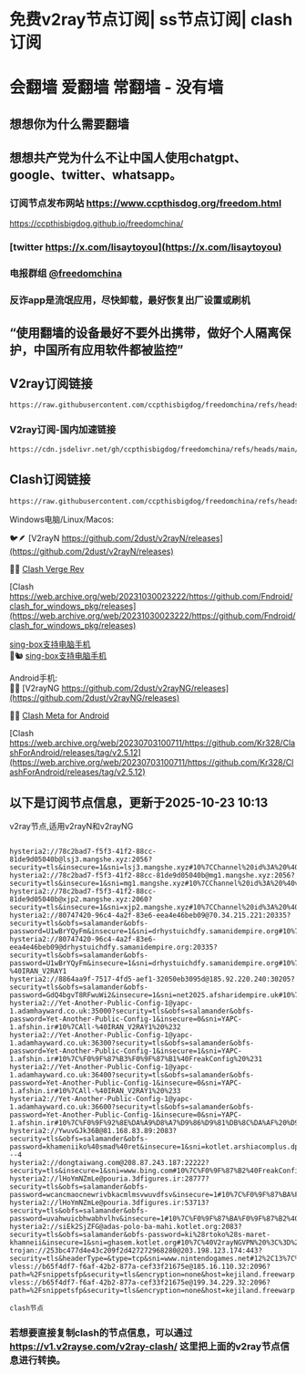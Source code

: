 # 免费v2ray节点订阅| ss节点订阅| clash订阅
# 会翻墙 爱翻墙 常翻墙 - 没有墙
## 想想你为什么需要翻墙
## 想想共产党为什么不让中国人使用chatgpt、google、twitter、whatsapp。
### 订阅节点发布网站 https://www.ccpthisdog.org/freedom.html
https://ccpthisbigdog.github.io/freedomchina/
### [twitter  https://x.com/lisaytoyou](https://x.com/lisaytoyou)
### 电报群组 [@freedomchina](@freedomchina)
### 反诈app是流氓应用，尽快卸载，最好恢复出厂设置或刷机

## “使用翻墙的设备最好不要外出携带，做好个人隔离保护，中国所有应用软件都被监控”

## V2ray订阅链接    

~~~
https://raw.githubusercontent.com/ccpthisbigdog/freedomchina/refs/heads/main/subdom.txt
~~~  

### V2ray订阅-国内加速链接  

~~~
https://cdn.jsdelivr.net/gh/ccpthisbigdog/freedomchina/refs/heads/main/subdom.txt
~~~ 
 
## Clash订阅链接  

~~~
https://raw.githubusercontent.com/ccpthisbigdog/freedomchina/refs/heads/main/clab.yaml
~~~

Windows电脑/Linux/Macos:  

🐦🪶 [V2rayN https://github.com/2dust/v2rayN/releases](https://github.com/2dust/v2rayN/releases)  

🐬🐋  [Clash Verge Rev](https://github.com/clash-verge-rev/clash-verge-rev/releases)  

[Clash 
https://web.archive.org/web/20231030023222/https://github.com/Fndroid/clash_for_windows_pkg/releases](https://web.archive.org/web/20231030023222/https://github.com/Fndroid/clash_for_windows_pkg/releases)

[sing-box支持电脑手机](https://github.com/SagerNet/sing-box/releases)  
🐎🐿️  [sing-box支持电脑手机](https://github.com/SagerNet/sing-box/releases)  

Android手机:  
🍐🥥  [V2rayNG https://github.com/2dust/v2rayNG/releases](https://github.com/2dust/v2rayNG/releases)  

🌭🍤 [Clash Meta for Android](https://github.com/MetaCubeX/ClashMetaForAndroid/releases)  


[Clash https://web.archive.org/web/20230703100711/https://github.com/Kr328/ClashForAndroid/releases/tag/v2.5.12](https://web.archive.org/web/20230703100711/https://github.com/Kr328/ClashForAndroid/releases/tag/v2.5.12)

## 以下是订阅节点信息，更新于2025-10-23 10:13

v2ray节点,适用v2rayN和v2rayNG

~~~

hysteria2://78c2bad7-f5f3-41f2-88cc-81de9d05040b@lsj3.mangshe.xyz:2056?security=tls&insecure=1&sni=lsj3.mangshe.xyz#10%7CChannel%20id%3A%20%40vpnserverrr%F0%9F%87%BA
hysteria2://78c2bad7-f5f3-41f2-88cc-81de9d05040b@mg1.mangshe.xyz:2056?security=tls&insecure=1&sni=mg1.mangshe.xyz#10%7CChannel%20id%3A%20%40vpnserverrr%F0%9F%87%BA%F0%9F%87%B8
hysteria2://78c2bad7-f5f3-41f2-88cc-81de9d05040b@xjp2.mangshe.xyz:2060?security=tls&insecure=1&sni=xjp2.mangshe.xyz#10%7CChannel%20id%3A%20%40vpnserverrr
hysteria2://80747420-96c4-4a2f-83e6-eea4e46beb09@70.34.215.221:20335?security=tls&obfs=salamander&obfs-password=U1wBrYQyFm&insecure=1&sni=drhystuichdfy.samanidempire.org#10%7C%40IRAN_V2RAY1%20%231
hysteria2://80747420-96c4-4a2f-83e6-eea4e46beb09@drhystuichdfy.samanidempire.org:20335?security=tls&obfs=salamander&obfs-password=U1wBrYQyFm&insecure=1&sni=drhystuichdfy.samanidempire.org#10%7CAll-%40IRAN_V2RAY1
hysteria2://8864aa9f-7517-4fd5-aef1-32050eb3095d@185.92.220.240:30205?security=tls&obfs=salamander&obfs-password=GdQ4bgvT8RFwuWi2&insecure=1&sni=net2025.afsharidempire.uk#10%7C%40Daily_Configs%20%231
hysteria2://Yet-Another-Public-Config-1@yapc-1.adamhayward.co.uk:35000?security=tls&obfs=salamander&obfs-password=Yet-Another-Public-Config-1&insecure=0&sni=YAPC-1.afshin.ir#10%7CAll-%40IRAN_V2RAY1%20%232
hysteria2://Yet-Another-Public-Config-1@yapc-1.adamhayward.co.uk:36300?security=tls&obfs=salamander&obfs-password=Yet-Another-Public-Config-1&insecure=1&sni=YAPC-1.afshin.ir#10%7C%F0%9F%87%B3%F0%9F%87%B1%40FreakConfig%20%231
hysteria2://Yet-Another-Public-Config-1@yapc-1.adamhayward.co.uk:36400?security=tls&obfs=salamander&obfs-password=Yet-Another-Public-Config-1&insecure=0&sni=YAPC-1.afshin.ir#10%7CAll-%40IRAN_V2RAY1%20%233
hysteria2://Yet-Another-Public-Config-1@yapc-1.adamhayward.co.uk:36600?security=tls&obfs=salamander&obfs-password=Yet-Another-Public-Config-1&insecure=0&sni=YAPC-1.afshin.ir#10%7C%F0%9F%92%8E%DA%A9%D8%A7%D9%86%D9%81%DB%8C%DA%AF%20%D9%87%D8%A7%DB%8C%20%D8%A8%DB%8C%D8%B4%D8%AA%D8%B1%20%D8%AF%D8%B1%20%DA%86%D9%86%D9%84%20%D8%AA%D9%84%DA%AF%D8%B1%D8%A7...
hysteria2://YwuvGJk36B@81.168.83.89:2083?security=tls&obfs=salamander&obfs-password=khameniiko%40smad%40ret&insecure=1&sni=kotlet.arshiacomplus.dpdns.org#10%7CMCI---4
hysteria2://dongtaiwang.com@208.87.243.187:22222?security=tls&insecure=1&sni=www.bing.com#10%7C%F0%9F%87%B2%40FreakConfig
hysteria2://lHoYmNZmLe@pouria.3dfigures.ir:28777?security=tls&obfs=salamander&obfs-password=wcancmaocnewrivbkacmlmsvwuvdfsv&insecure=1#10%7C%F0%9F%87%BA%F0%9F%87%B2%40FreakConfig
hysteria2://lHoYmNZmLe@pouria.3dfigures.ir:53713?security=tls&obfs=salamander&obfs-password=uvahwuicbhwabhvlhv&insecure=1#10%7C%F0%9F%87%BA%F0%9F%87%B2%40FreakConfig%20%231
hysteria2://siEk2SjZFG@adas-polo-ba-mahi.kotlet.org:2083?security=tls&obfs=salamander&obfs-password=ki%28rtoko%28s-maret-khamneii&insecure=1&sni=ghasem.kotlet.org#10%7C%40V2rayNGVPN%20%3C%3D%20%DA%A9%D8%A7%D9%86%D9%81%DB%8C%DA%AF%20%D8%B1%D8%A7%DB%8C%DA%AF%D8%A7%D9%86%20%231
trojan://253bc477d4e43c209f2d427272968280@203.198.123.174:443?security=tls&headerType=&type=tcp&sni=www.nintendogames.net#12%2C13%7C%E9%A6%99%E6%B8%AF6%7C%40ripaojiedian
vless://b65f4df7-f6af-42b2-877a-cef33f21675e@185.16.110.32:2096?path=%2Fsnippetsfp&security=tls&encryption=none&host=kejiland.freewarp.eu.org&type=ws&sni=kejiland.freewarp.eu.org#14%7CFR_speednode_0005
vless://b65f4df7-f6af-42b2-877a-cef33f21675e@199.34.229.32:2096?path=%2Fsnippetsfp&security=tls&encryption=none&host=kejiland.freewarp.eu.org&type=ws&sni=kejiland.freewarp.eu.org#14%7CUS_speednode_0032

~~~


```
clash节点
```
### 若想要直接复制clash的节点信息，可以通过 https://v1.v2rayse.com/v2ray-clash/ 这里把上面的v2ray节点信息进行转换。
